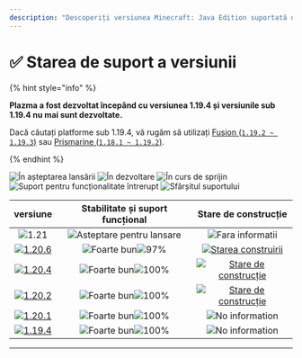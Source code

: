 ```yaml
---
description: "Descoperiți versiunea Minecraft: Java Edition suportată de Plazma."
---
```


# ✅ Starea de suport a versiunii

{% hint style="info" %}

**Plazma a fost dezvoltat începând cu versiunea 1.19.4 și versiunile sub 1.19.4 nu mai sunt dezvoltate.**

Dacă căutați platforme sub 1.19.4, vă rugăm să utilizați [Fusion (`1.19.2 ~ 1.19.3`)](https://github.com/RuinedTechnologyUnify/Fusion) sau [Prismarine (`1.18.1 ~ 1.19.2`)](https://github.com/PrismarineTeam/Prismarine).

{% endhint %}

[wtr]: https://badge.plazmamc.org/0/Așteptare%20pentru%20eliberare
[idv]: https://badge.plazmamc.org/1/în%20dezvoltare
[atv]: https://badge.plazmamc.org/2/în%20curs%20de%20sprijin
[fse]: https://badge.plazmamc.org/6/suport%20pentru%20funcționalitate%20întrerupt
[eol]: https://badge.plazmamc.org/4/sfârșitul%20suportului
[ukn]: https://badge.plazmamc.org/0/No%20information
[vgd]: https://badge.plazmamc.org/1/Foarte%20bun
[mid]: https://badge.plazmamc.org/6/normal
[100]: https://badge.plazmamc.org/percent/100

![În așteptarea lansării][wtr] ![În dezvoltare][idv] ![În curs de sprijin][atv] ![Suport pentru funcționalitate întrerupt][fse] ![Sfârșitul suportului][eol]

|                                      versiune                                     |              Stabilitate    și    suport funcțional             |                                              Stare de construcție                                             |
| :-------------------------------------------------------------------------------: | :-------------------------------------------------------------: | :-----------------------------------------------------------------------------------------------------------: |
|                     ![1.21](https://badge.plazmamc.org/0/1.21)                    |                 ![Asteptare pentru lansare][wtr]                |                                            ![Fara informatii](ukn)                                            |
| [![1.20.6](https://badge.plazmamc.org/2/1.20.6)](https://git.plazmamc.org/1.20.6) | ![Foarte bun][vgd]![97%](https://badge.plazmamc.org/percent/97) |  [![Starea construirii](https://build.plazmamc.org/1.20.6)](https://build.plazmamc.org/1.20.6?redirect=true)  |
| [![1.20.4](https://badge.plazmamc.org/6/1.20.4)](https://git.plazmamc.org/1.20.4) |                  ![Foarte bun][vgd]![100%][100]                 | [![Stare de construcție](https://build.plazmamc.org/1.20.4)](https://build.plazmamc.org/1.20.4?redirect=true) |
| [![1.20.2](https://badge.plazmamc.org/4/1.20.2)](https://git.plazmamc.org/1.20.2) |                  ![Foarte bun][vgd]![100%][100]                 | [![Stare de construcție](https://build.plazmamc.org/1.20.2)](https://build.plazmamc.org/1.20.2?redirect=true) |
| [![1.20.1](https://badge.plazmamc.org/4/1.20.1)](https://git.plazmamc.org/1.20.1) |                  ![Foarte bun][vgd]![100%][100]                 |                                             ![No information][ukn]                                            |
| [![1.19.4](https://badge.plazmamc.org/4/1.19.4)](https://git.plazmamc.org/1.19.4) |                  ![Foarte bun][vgd]![100%][100]                 |                                             ![No information][ukn]                                            |

***
